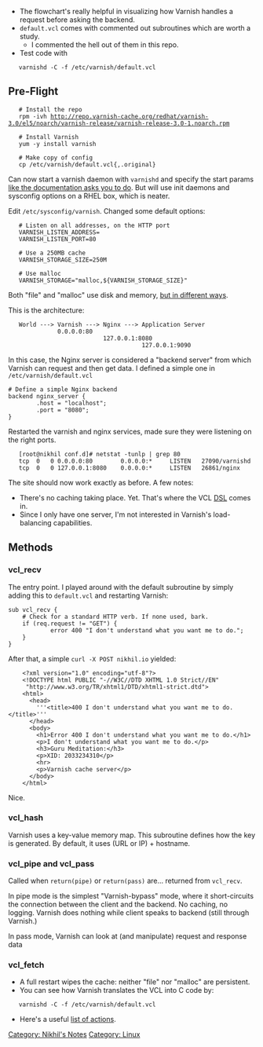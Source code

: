 -   The flowchart's really helpful in visualizing how Varnish handles a
    request before asking the backend.
-   `default.vcl` comes with commented out subroutines which are worth
    a study.
    -   I commented the hell out of them in this repo.
-   Test code with

`   varnishd -C -f /etc/varnish/default.vcl`

Pre-Flight
----------

`   # Install the repo`  
`   rpm -ivh `[`http://repo.varnish-cache.org/redhat/varnish-3.0/el5/noarch/varnish-release/varnish-release-3.0-1.noarch.rpm`](http://repo.varnish-cache.org/redhat/varnish-3.0/el5/noarch/varnish-release/varnish-release-3.0-1.noarch.rpm)

`   # Install Varnish`  
`   yum -y install varnish`

`   # Make copy of config`  
`   cp /etc/varnish/default.vcl{,.original}`

Can now start a varnish daemon with `varnishd` and specify the start
params [like the documentation asks you to
do](https://www.varnish-cache.org/docs/3.0/tutorial/starting_varnish.html).
But will use init daemons and sysconfig options on a RHEL box, which is
neater.

Edit `/etc/sysconfig/varnish`. Changed some default options:

`   # Listen on all addresses, on the HTTP port`  
`   VARNISH_LISTEN_ADDRESS=`  
`   VARNISH_LISTEN_PORT=80`

`   # Use a 250MB cache`  
`   VARNISH_STORAGE_SIZE=250M`  
`       `  
`   # Use malloc`  
`   VARNISH_STORAGE="malloc,${VARNISH_STORAGE_SIZE}"`

Both "file" and "malloc" use disk and memory, [but in different
ways](https://www.varnish-software.com/static/book/Tuning.html#storage-backends).

This is the architecture:

`   World ---> Varnish ---> Nginx ---> Application Server`  
`              0.0.0.0:80`  
`                           127.0.0.1:8080`  
`                                      127.0.0.1:9090`

In this case, the Nginx server is considered a "backend server" from
which Varnish can request and then get data. I defined a simple one in
`/etc/varnish/default.vcl`

    # Define a simple Nginx backend
    backend nginx_server {
            .host = "localhost";
            .port = "8080";
    }

Restarted the varnish and nginx services, made sure they were listening
on the right ports.

`   [root@nikhil conf.d]# netstat -tunlp | grep 80`  
`   tcp  0   0 0.0.0.0:80        0.0.0.0:*     LISTEN   27090/varnishd`  
`   tcp  0   0 127.0.0.1:8080    0.0.0.0:*     LISTEN   26861/nginx`

The site should now work exactly as before. A few notes:

-   There's no caching taking place. Yet. That's where the VCL
    [DSL](http://en.wikipedia.org/wiki/Domain-specific_language)
    comes in.
-   Since I only have one server, I'm not interested in Varnish's
    load-balancing capabilities.

Methods
-------

### vcl\_recv

The entry point. I played around with the default subroutine by simply
adding this to `default.vcl` and restarting Varnish:

    sub vcl_recv {
        # Check for a standard HTTP verb. If none used, bark.
        if (req.request != "GET") {
                error 400 "I don't understand what you want me to do.";
        }
    }

After that, a simple `curl -X POST nikhil.io` yielded:

        <?xml version="1.0" encoding="utf-8"?>
        <!DOCTYPE html PUBLIC "-//W3C//DTD XHTML 1.0 Strict//EN"
         "http://www.w3.org/TR/xhtml1/DTD/xhtml1-strict.dtd">
        <html>
          <head>
            '''<title>400 I don't understand what you want me to do.</title>'''
          </head>
          <body>
            <h1>Error 400 I don't understand what you want me to do.</h1>
            <p>I don't understand what you want me to do.</p>
            <h3>Guru Meditation:</h3>
            <p>XID: 2033234310</p>
            <hr>
            <p>Varnish cache server</p>
          </body>
        </html>

Nice.

### vcl\_hash

Varnish uses a key-value memory map. This subroutine defines how the key
is generated. By default, it uses (URL or IP) + hostname.

### vcl\_pipe and vcl\_pass

Called when `return(pipe)` or `return(pass)` are... returned from
`vcl_recv`.

In pipe mode is the simplest "Varnish-bypass" mode, where it
short-circuits the connection between the client and the backend. No
caching, no logging. Varnish does nothing while client speaks to backend
(still through Varnish.)

In pass mode, Varnish can look at (and manipulate) request and response
data

### vcl\_fetch

-   A full restart wipes the cache: neither "file" nor "malloc"
    are persistent.
-   You can see how Varnish translates the VCL into C code by:

`   varnishd -C -f /etc/varnish/default.vcl`

-   Here's a useful [list of
    actions](https://www.varnish-cache.org/docs/3.0/tutorial/vcl.html#actions).

[Category: Nikhil's Notes](Category:_Nikhil's_Notes "wikilink")
[Category: Linux](Category:_Linux "wikilink")
